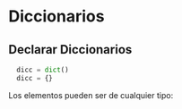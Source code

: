 # Diccionarios

## Declarar Diccionarios
```python
  dicc = dict()
  dicc = {}
```
Los elementos pueden ser de cualquier tipo:
```python
```
